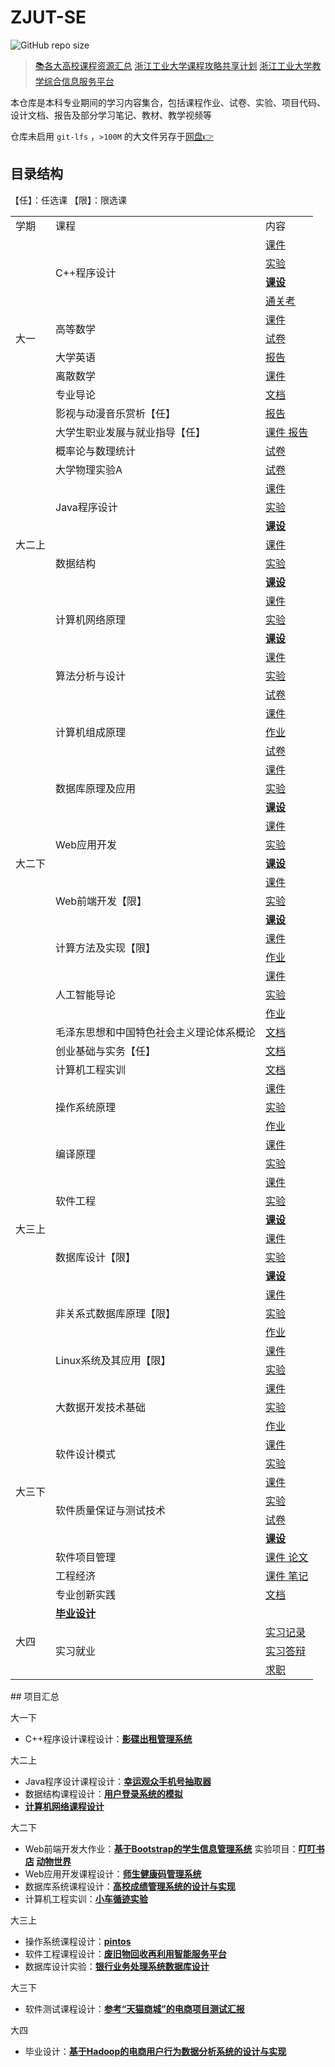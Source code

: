 # ZJUT-SE

![GitHub repo size](https://img.shields.io/github/repo-size/Kukukukiki192/ZJUT-SE)

> [📚各大高校课程资源汇总](https://studyhard.cf)   [浙江工业大学课程攻略共享计划](https://github.com/zjutjh/zjut-icicles/tree/main)   [浙江工业大学教学综合信息服务平台](www.gdjw.zjut.edu.cn)

本仓库是本科专业期间的学习内容集合，包括课程作业、试卷、实验、项目代码、设计文档、报告及部分学习笔记、教材、教学视频等

仓库未启用 `git-lfs` ，`>100M` 的大文件另存于[网盘👉](https://pan.baidu.com/s/1_R9StVa4tUPS5H3McI6wsA?pwd=1111)

## 目录结构

【任】：任选课 【限】：限选课

<table>
  <tr>
    <td>学期</td>
    <td>课程</td>
    <td>内容</td>
  </tr>
  <tr>
    <td rowspan="11">大一</td>
    <td rowspan="4">C++程序设计</td>
    <td><a href="https://github.com/Kukukukiki192/ZJUT-SE/tree/master/大一/C%2B%2B/课件">课件</a></td>
  </tr>
  <tr>
    <td><a href="https://github.com/Kukukukiki192/ZJUT-SE/tree/master/大一/C%2B%2B/实验">实验</a></td>
  </tr>
  <tr>
    <td><strong><a href="https://github.com/Kukukukiki192/ZJUT-SE/tree/master/大一/C%2B%2B/课设">课设</a></strong></td>
  </tr>
  <tr>
    <td><a href="https://github.com/Kukukukiki192/ZJUT-SE/tree/master/大一/C%2B%2B/通关考">通关考</a></td>
  </tr>
  <tr>
    <td rowspan="2">高等数学</td>
      <td><a href="https://github.com/Kukukukiki192/ZJUT-SE/tree/master/大一/高数/课件">课件</a></td>
  </tr>
  <tr>
      <td><a href="https://github.com/Kukukukiki192/ZJUT-SE/tree/master/大一/高数/试卷">试卷</a></td>
  </tr> 
  <tr>
    <td>大学英语</td>
    <td><a href="https://github.com/Kukukukiki192/ZJUT-SE/tree/master/大一/英语/报告">报告</a></td>
  </tr>
  <tr>
    <td>离散数学</td>
    <td><a href="https://github.com/Kukukukiki192/ZJUT-SE/tree/master/大一/离散/课件">课件</a></td>
  </tr>
  <tr>
    <td>专业导论</td>
    <td><a href="https://github.com/Kukukukiki192/ZJUT-SE/tree/master/大一/导论">文档</a></td>
  </tr>
  <tr>
    <td>影视与动漫音乐赏析【任】</td>
    <td><a href="https://github.com/Kukukukiki192/ZJUT-SE/tree/master/大一/影视">报告</a></td>
  </tr>
  <tr>
    <td>大学生职业发展与就业指导【任】</td>
    <td><a href="https://github.com/Kukukukiki192/ZJUT-SE/tree/master/大一/职规">课件 报告</a></td>
  </tr>
  <tr>
    <td rowspan="11">大二上</td>
    <td>概率论与数理统计</td>
    <td><a href="https://github.com/Kukukukiki192/ZJUT-SE/tree/master/大二上/概率论">试卷</a></td>
  </tr>
  <tr>
    <td>大学物理实验A</td>
    <td><a href="https://github.com/Kukukukiki192/ZJUT-SE/tree/master/大二上/大物">试卷</a></td>
  </tr>
  <tr>
    <td rowspan="3">Java程序设计</td>
    <td><a href="https://github.com/Kukukukiki192/ZJUT-SE/tree/master/大二上/Java/课件">课件</a></td>
  </tr>
  <tr>
    <td><a href="https://github.com/Kukukukiki192/ZJUT-SE/tree/master/大二上/Java/实验">实验</a></td>
  </tr>
  <tr>
    <td><strong><a href="https://github.com/Kukukukiki192/ZJUT-SE/tree/master/大二上/Java/课设">课设</a></strong></td>
  </tr>
  <tr>
    <td rowspan="3">数据结构</td>
    <td><a href="https://github.com/Kukukukiki192/ZJUT-SE/tree/master/大二上/数据结构/课件">课件</a></td>
  </tr>
  <tr>
    <td><a href="https://github.com/Kukukukiki192/ZJUT-SE/tree/master/大二上/数据结构/实验">实验</a></td>
  </tr>
  <tr>
    <td><strong><a href="https://github.com/Kukukukiki192/ZJUT-SE/tree/master/大二上/数据结构/课设">课设</a></strong></td>
  </tr>
  <tr>
    <td rowspan="3">计算机网络原理</td>
    <td><a href="https://github.com/Kukukukiki192/ZJUT-SE/tree/master/大二上/计网/课件">课件</a></td>
  </tr>
  <tr>
    <td><a href="https://github.com/Kukukukiki192/ZJUT-SE/tree/master/大二上/计网/实验">实验</a></td>
  </tr>
  <tr>
    <td><strong><a href="https://github.com/Kukukukiki192/ZJUT-SE/tree/master/大二上/计网/课设">课设</a></strong></td>
  </tr>
  <tr>
    <td rowspan="23">大二下</td>
    <td rowspan="3">算法分析与设计</td>
    <td><a href="https://github.com/Kukukukiki192/ZJUT-SE/tree/master/大二下/算法/课件">课件</a></td>
  </tr>
  <tr>
    <td><a href="https://github.com/Kukukukiki192/ZJUT-SE/tree/master/大二下/算法/实验">实验</a></td>
  </tr>
  <tr>
    <td><a href="https://github.com/Kukukukiki192/ZJUT-SE/tree/master/大二下/算法/试卷">试卷</a></td>
  </tr>
  <tr>
    <td rowspan="3">计算机组成原理</td>
    <td><a href="https://github.com/Kukukukiki192/ZJUT-SE/tree/master/大二下/计组/课件">课件</a></td>
  </tr>
  <tr>
    <td><a href="https://github.com/Kukukukiki192/ZJUT-SE/tree/master/大二下/计组/作业">作业</a></td>
  </tr>
  <tr>
    <td><a href="https://github.com/Kukukukiki192/ZJUT-SE/tree/master/大二下/计组/试卷">试卷</a></td>
  </tr>
  <tr>
    <td rowspan="3">数据库原理及应用</td>
    <td><a href="https://github.com/Kukukukiki192/ZJUT-SE/tree/master/大二下/DB/课件">课件</a></td>
  </tr>
  <tr>
    <td><a href="https://github.com/Kukukukiki192/ZJUT-SE/tree/master/大二下/DB/实验">实验</a></td>
  </tr>
  <tr>
    <td><strong><a href="https://github.com/Kukukukiki192/ZJUT-SE/tree/master/大二下/DB/课设">课设</a></strong></td>
  </tr>
  <tr>
    <td rowspan="3">Web应用开发</td>
    <td><a href="https://github.com/Kukukukiki192/ZJUT-SE/tree/master/大二下/Web应用/课件">课件</a></td>
  </tr>
  <tr>
    <td><a href="https://github.com/Kukukukiki192/ZJUT-SE/tree/master/大二下/Web应用/实验">实验</a></td>
  </tr>
  <tr>
    <td><strong><a href="https://github.com/Kukukukiki192/ZJUT-SE/tree/master/大二下/Web应用/课设">课设</a></strong></td>
  </tr>
  <tr>
    <td rowspan="3">Web前端开发【限】</td>
    <td><a href="https://github.com/Kukukukiki192/ZJUT-SE/tree/master/大二下/Web前端/课件">课件</a></td>
  </tr>
  <tr>
    <td><a href="https://github.com/Kukukukiki192/ZJUT-SE/tree/master/大二下/Web前端/实验">实验</a></td>
  </tr>
  <tr>
    <td><strong><a href="https://github.com/Kukukukiki192/ZJUT-SE/tree/master/大二下/Web前端/课设">课设</a></strong></td>
  </tr>
  <tr>
    <td rowspan="2">计算方法及实现【限】</td>
    <td><a href="https://github.com/Kukukukiki192/ZJUT-SE/tree/master/大二下/计法/课件">课件</a></td>
  </tr>
  <tr>
    <td><a href="https://github.com/Kukukukiki192/ZJUT-SE/tree/master/大二下/计法/作业">作业</a></td>
  </tr>
  <tr>
    <td rowspan="3">人工智能导论</td>
    <td><a href="https://github.com/Kukukukiki192/ZJUT-SE/tree/master/大二下/AI导论/课件">课件</a></td>
  </tr>
  <tr>
    <td><a href="https://github.com/Kukukukiki192/ZJUT-SE/tree/master/大二下/AI导论/实验">实验</a></td>
  </tr>
  <tr>
    <td><a href="https://github.com/Kukukukiki192/ZJUT-SE/tree/master/大二下/AI导论/作业">作业</a></td>
  </tr>
  <tr>
    <td>毛泽东思想和中国特色社会主义理论体系概论</td>
    <td><a href="https://github.com/Kukukukiki192/ZJUT-SE/tree/master/大二下/毛概">文档</a></td>
  </tr>
  <tr>
    <td>创业基础与实务【任】</td>
    <td><a href="https://github.com/Kukukukiki192/ZJUT-SE/tree/master/大二下/创业">文档</a></td>
  </tr>
  <tr>
    <td>计算机工程实训</td>
    <td><a href="https://github.com/Kukukukiki192/ZJUT-SE/tree/master/大二下/工程实训">文档</a></td>
  </tr>
  <tr>
    <td rowspan="16">大三上</td>
    <td rowspan="3">操作系统原理</td>
    <td><a href="https://github.com/Kukukukiki192/ZJUT-SE/tree/master/大三上/OS/课件">课件</a></td>
  </tr>
  <tr>
    <td><a href="https://github.com/Kukukukiki192/ZJUT-SE/tree/master/大三上/OS/实验">实验</a></td>
  </tr>
  <tr>
    <td><a href="https://github.com/Kukukukiki192/ZJUT-SE/tree/master/大三上/OS/作业">作业</a></td>
  </tr>
  </tr>
  <tr>
    <td rowspan="2">编译原理</td>
    <td><a href="https://github.com/Kukukukiki192/ZJUT-SE/tree/master/大三上/编译原理/课件">课件</a></td>
  </tr>
  <tr>
    <td><a href="https://github.com/Kukukukiki192/ZJUT-SE/tree/master/大三上/编译原理/实验">实验</a></td>
  </tr>
  </tr>
  <tr>
    <td rowspan="3">软件工程</td>
    <td><a href="https://github.com/Kukukukiki192/ZJUT-SE/tree/master/大三上/软工/课件">课件</a></td>
  </tr>
  <tr>
    <td><a href="https://github.com/Kukukukiki192/ZJUT-SE/tree/master/大三上/软工/实验">实验</a></td>
  </tr>
  <tr>
    <td><strong><a href="https://github.com/Kukukukiki192/ZJUT-SE/tree/master/大三上/软工/课设">课设</a></strong></td>
  </tr>
  <tr>
    <td rowspan="3">数据库设计【限】</td>
    <td><a href="https://github.com/Kukukukiki192/ZJUT-SE/tree/master/大三上/DB设计/课件">课件</a></td>
  </tr>
  <tr>
    <td><a href="https://github.com/Kukukukiki192/ZJUT-SE/tree/master/大三上/DB设计/实验">实验</a></td>
  </tr>
  <tr>
    <td><strong><a href="https://github.com/Kukukukiki192/ZJUT-SE/tree/master/大三上/DB设计/课设">课设</a></strong></td>
  </tr>
  <tr>
    <td rowspan="3">非关系式数据库原理【限】</td>
    <td><a href="https://github.com/Kukukukiki192/ZJUT-SE/tree/master/大三上/NoSQL/课件">课件</a></td>
  </tr>
  <tr>
    <td><a href="https://github.com/Kukukukiki192/ZJUT-SE/tree/master/大三上/NoSQL/实验">实验</a></td>
  </tr>
  <tr>
    <td><a href="https://github.com/Kukukukiki192/ZJUT-SE/tree/master/大三上/NoSQL/作业">作业</a></td>
  </tr>
  </tr>
  <tr>
    <td rowspan="2">Linux系统及其应用【限】</td>
    <td><a href="https://github.com/Kukukukiki192/ZJUT-SE/tree/master/大三上/Linux/课件">课件</a></td>
  </tr>
  <tr>
    <td><a href="https://github.com/Kukukukiki192/ZJUT-SE/tree/master/大三上/Linux/实验">实验</a></td>
  </tr>
  </tr>
  <tr>
    <td rowspan="12">大三下</td>
    <td rowspan="3">大数据开发技术基础</td>
    <td><a href="https://github.com/Kukukukiki192/ZJUT-SE/tree/master/大三下/大数据/课件">课件</a></td>
  </tr>
  <tr>
    <td><a href="https://github.com/Kukukukiki192/ZJUT-SE/tree/master/大三下/大数据/实验">实验</a></td>
  </tr>
  <tr>
    <td><a href="https://github.com/Kukukukiki192/ZJUT-SE/tree/master/大三下/大数据/作业">作业</a></td>
  </tr>
  </tr>
  <tr>
    <td rowspan="2">软件设计模式</td>
    <td><a href="https://github.com/Kukukukiki192/ZJUT-SE/tree/master/大三下/设计模式/课件">课件</a></td>
  </tr>
  <tr>
    <td><a href="https://github.com/Kukukukiki192/ZJUT-SE/tree/master/大三下/设计模式/实验">实验</a></td>
  </tr>
  </tr>
  <tr>
    <td rowspan="4">软件质量保证与测试技术</td>
    <td><a href="https://github.com/Kukukukiki192/ZJUT-SE/tree/master/大三下/软件测试/课件">课件</a></td>
  </tr>
  <tr>
    <td><a href="https://github.com/Kukukukiki192/ZJUT-SE/tree/master/大三下/软件测试/实验">实验</a></td>
  </tr>
  <tr>
    <td><a href="https://github.com/Kukukukiki192/ZJUT-SE/tree/master/大三下/软件测试/试卷">试卷</a></td>
  </tr>
  <tr>
    <td><strong><a href="https://github.com/Kukukukiki192/ZJUT-SE/tree/master/大三下/软件测试/课设">课设</a></strong></td>
  </tr>
  <tr>
    <td>软件项目管理</td>
    <td><a href="https://github.com/Kukukukiki192/ZJUT-SE/tree/master/大三下/项目管理">课件 论文</a></td>
  </tr>
  <tr>
    <td>工程经济</td>
    <td><a href="https://github.com/Kukukukiki192/ZJUT-SE/tree/master/大三下/工程经济">课件 笔记</a></td>
  </tr>
  <tr>
    <td>专业创新实践</td>
    <td><a href="https://github.com/Kukukukiki192/ZJUT-SE/tree/master/大三下/创新实践">文档</a></td>
  </tr>
  <tr>
    <td rowspan="4">大四</td>
    <td><strong><a href="https://github.com/Kukukukiki192/ZJUT-SE/tree/master/大四/毕设">毕业设计</a></strong></td>
  </tr>
  <tr>
    <td rowspan="3">实习就业</td>
    <td><a href="https://github.com/Kukukukiki192/ZJUT-SE/tree/master/大四/实习就业/实习记录">实习记录</a></td>
  </tr>
  <tr>
    <td><a href="https://github.com/Kukukukiki192/ZJUT-SE/tree/master/大四/实习就业/实习答辩">实习答辩</a></td>
  </tr>
  <tr>
    <td><a href="https://github.com/Kukukukiki192/ZJUT-SE/tree/master/大四/实习就业/求职">求职</a></td>
  </tr>
</table>
## 项目汇总

大一下

- C++程序设计课程设计：[**影碟出租管理系统**](https://github.com/Kukukukiki192/ZJUT-SE/tree/master/大一/C%2B%2B/课设)

大二上

- Java程序设计课程设计：[**幸运观众手机号抽取器**](https://github.com/Kukukukiki192/ZJUT-SE/tree/master/大二上/Java/课设)
- 数据结构课程设计：[**用户登录系统的模拟**](https://github.com/Kukukukiki192/ZJUT-SE/tree/master/大二上/数据结构/课设)
- **[计算机网络课程设计](https://github.com/Kukukukiki192/ZJUT-SE/tree/master/大二上/计网/课设)**

大二下

- Web前端开发大作业：[**基于Bootstrap的学生信息管理系统**](https://github.com/Kukukukiki192/ZJUT-SE/tree/master/大二下/Web前端/课设)  实验项目：**[叮叮书店](https://dingdingbookstore.kk1024.cool/)  [动物世界](https://animalworld.kk1024.cool/World/)**
- Web应用开发课程设计：[**师生健康码管理系统**](https://github.com/Kukukukiki192/ZJUT-SE/tree/master/大二下/Web应用/课设)
- 数据库系统课程设计：[**高校成绩管理系统的设计与实现**](https://github.com/Kukukukiki192/ZJUT-SE/tree/master/大二下/DB/课设)
- 计算机工程实训：[**小车循迹实验**](https://github.com/Kukukukiki192/ZJUT-SE/tree/master/大二下/工程实训)

大三上

- 操作系统课程设计：[**pintos**](https://github.com/Kukukukiki192/ZJUT-SE/tree/master/大三上/OS/课件/课设验收说明.pptx)
- 软件工程课程设计：[**废旧物回收再利用智能服务平台**](https://github.com/Kukukukiki192/ZJUT-SE/tree/master/大三上/软工/课设)
- 数据库设计实验：[**银行业务处理系统数据库设计**](https://github.com/Kukukukiki192/ZJUT-SE/tree/master/大三上/DB设计/课设)

大三下

- 软件测试课程设计：[**参考“天猫商城”的电商项目测试汇报**](https://github.com/Kukukukiki192/ZJUT-SE/tree/master/大三下/软件测试/课设)

大四

- 毕业设计：[**基于Hadoop的电商用户行为数据分析系统的设计与实现**](https://github.com/Kukukukiki192/ZJUT-SE/tree/master/大四/毕设)
